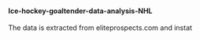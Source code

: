 #### Ice-hockey-goaltender-data-analysis-NHL

The data is extracted from eliteprospects.com and instat
